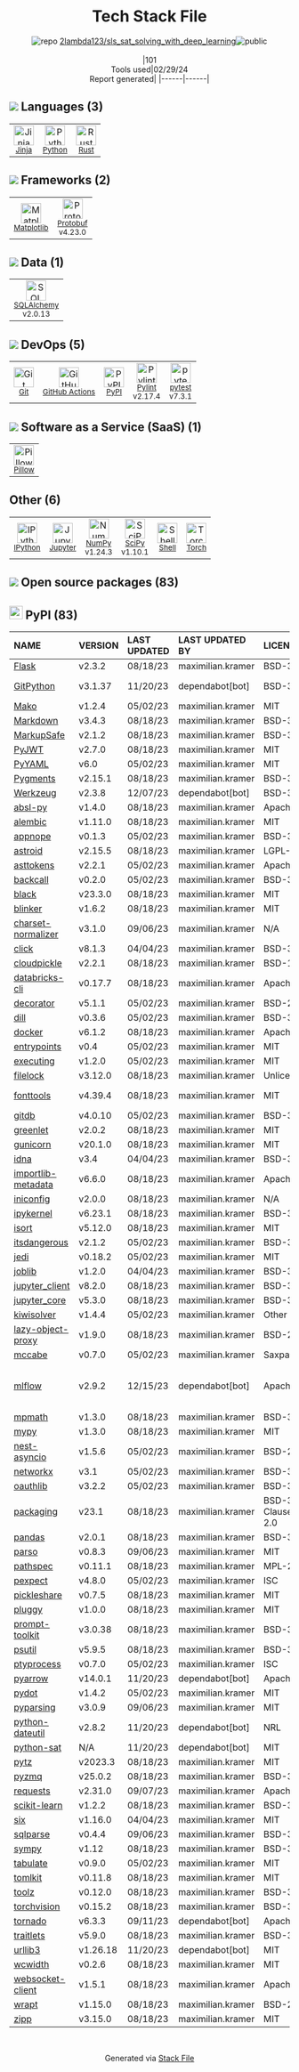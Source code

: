 <!--
&lt;--- Readme.md Snippet without images Start ---&gt;
## Tech Stack
2lambda123/sls_sat_solving_with_deep_learning is built on the following main stack:

- [Jinja](https://palletsprojects.com/p/jinja/) – Templating Languages & Extensions
- [Python](https://www.python.org) – Languages
- [Rust](http://www.rust-lang.org/) – Languages
- [Matplotlib](http://matplotlib.org) – Charting Libraries
- [Protobuf](https://developers.google.com/protocol-buffers/) – Serialization Frameworks
- [SQLAlchemy](http://www.sqlalchemy.org/) – Object Relational Mapper (ORM)
- [GitHub Actions](https://github.com/features/actions) – Continuous Integration
- [Pylint](https://www.pylint.org/) – Code Review
- [pytest](http://pytest.org/latest/) – Testing Frameworks
- [Pillow](https://python-pillow.github.io/) – Image Processing and Management
- [IPython](http://ipython.org/index.html) – Shells
- [Jupyter](http://jupyter.org) – Data Science Notebooks
- [NumPy](http://www.numpy.org/) – Data Science Tools
- [SciPy](http://www.scipy.org) – Data Science Tools
- [Shell](https://en.wikipedia.org/wiki/Shell_script) – Shells
- [Torch](http://torch.ch/) – Machine Learning Tools

Full tech stack [here](/techstack.md)

&lt;--- Readme.md Snippet without images End ---&gt;

&lt;--- Readme.md Snippet with images Start ---&gt;
## Tech Stack
2lambda123/sls_sat_solving_with_deep_learning is built on the following main stack:

- <img width='25' height='25' src='https://img.stackshare.io/service/2303/New_Project__20_.png' alt='Jinja'/> [Jinja](https://palletsprojects.com/p/jinja/) – Templating Languages & Extensions
- <img width='25' height='25' src='https://img.stackshare.io/service/993/pUBY5pVj.png' alt='Python'/> [Python](https://www.python.org) – Languages
- <img width='25' height='25' src='https://img.stackshare.io/service/1070/v7txhrjp9pdqrkdtxxp0.png' alt='Rust'/> [Rust](http://www.rust-lang.org/) – Languages
- <img width='25' height='25' src='https://img.stackshare.io/service/2993/2DZC4KaA_400x400.jpg' alt='Matplotlib'/> [Matplotlib](http://matplotlib.org) – Charting Libraries
- <img width='25' height='25' src='https://img.stackshare.io/service/4393/ma2jqJKH_400x400.png' alt='Protobuf'/> [Protobuf](https://developers.google.com/protocol-buffers/) – Serialization Frameworks
- <img width='25' height='25' src='https://img.stackshare.io/service/1839/q5uAkmy7.png' alt='SQLAlchemy'/> [SQLAlchemy](http://www.sqlalchemy.org/) – Object Relational Mapper (ORM)
- <img width='25' height='25' src='https://img.stackshare.io/service/11563/actions.png' alt='GitHub Actions'/> [GitHub Actions](https://github.com/features/actions) – Continuous Integration
- <img width='25' height='25' src='https://img.stackshare.io/service/4837/py.jpg' alt='Pylint'/> [Pylint](https://www.pylint.org/) – Code Review
- <img width='25' height='25' src='https://img.stackshare.io/service/4586/Lu99Qe0Z_400x400.png' alt='pytest'/> [pytest](http://pytest.org/latest/) – Testing Frameworks
- <img width='25' height='25' src='https://img.stackshare.io/service/2375/default_1f67b0ca7416a9f52beb655f90b5602d5ef74b75.jpg' alt='Pillow'/> [Pillow](https://python-pillow.github.io/) – Image Processing and Management
- <img width='25' height='25' src='https://img.stackshare.io/service/4477/820a0bb9a44fe5a1d640993ab1e6fd84_400x400.png' alt='IPython'/> [IPython](http://ipython.org/index.html) – Shells
- <img width='25' height='25' src='https://img.stackshare.io/service/4190/fGBUdNf__400x400.jpg' alt='Jupyter'/> [Jupyter](http://jupyter.org) – Data Science Notebooks
- <img width='25' height='25' src='https://img.stackshare.io/service/2179/default_332f874a2edb2686f578aa6389313efcea1eec41.png' alt='NumPy'/> [NumPy](http://www.numpy.org/) – Data Science Tools
- <img width='25' height='25' src='https://img.stackshare.io/service/3303/scipyshiny_small.png' alt='SciPy'/> [SciPy](http://www.scipy.org) – Data Science Tools
- <img width='25' height='25' src='https://img.stackshare.io/service/4631/default_c2062d40130562bdc836c13dbca02d318205a962.png' alt='Shell'/> [Shell](https://en.wikipedia.org/wiki/Shell_script) – Shells
- <img width='25' height='25' src='https://img.stackshare.io/service/4475/hpYQzO_U_400x400.png' alt='Torch'/> [Torch](http://torch.ch/) – Machine Learning Tools

Full tech stack [here](/techstack.md)

&lt;--- Readme.md Snippet with images End ---&gt;
-->
<div align="center">

# Tech Stack File
![](https://img.stackshare.io/repo.svg "repo") [2lambda123/sls_sat_solving_with_deep_learning](https://github.com/2lambda123/sls_sat_solving_with_deep_learning)![](https://img.stackshare.io/public_badge.svg "public")
<br/><br/>
|101<br/>Tools used|02/29/24 <br/>Report generated|
|------|------|
</div>

## <img src='https://img.stackshare.io/languages.svg'/> Languages (3)
<table><tr>
  <td align='center'>
  <img width='36' height='36' src='https://img.stackshare.io/service/2303/New_Project__20_.png' alt='Jinja'>
  <br>
  <sub><a href="https://palletsprojects.com/p/jinja/">Jinja</a></sub>
  <br>
  <sub></sub>
</td>

<td align='center'>
  <img width='36' height='36' src='https://img.stackshare.io/service/993/pUBY5pVj.png' alt='Python'>
  <br>
  <sub><a href="https://www.python.org">Python</a></sub>
  <br>
  <sub></sub>
</td>

<td align='center'>
  <img width='36' height='36' src='https://img.stackshare.io/service/1070/v7txhrjp9pdqrkdtxxp0.png' alt='Rust'>
  <br>
  <sub><a href="http://www.rust-lang.org/">Rust</a></sub>
  <br>
  <sub></sub>
</td>

</tr>
</table>

## <img src='https://img.stackshare.io/frameworks.svg'/> Frameworks (2)
<table><tr>
  <td align='center'>
  <img width='36' height='36' src='https://img.stackshare.io/service/2993/2DZC4KaA_400x400.jpg' alt='Matplotlib'>
  <br>
  <sub><a href="http://matplotlib.org">Matplotlib</a></sub>
  <br>
  <sub></sub>
</td>

<td align='center'>
  <img width='36' height='36' src='https://img.stackshare.io/service/4393/ma2jqJKH_400x400.png' alt='Protobuf'>
  <br>
  <sub><a href="https://developers.google.com/protocol-buffers/">Protobuf</a></sub>
  <br>
  <sub>v4.23.0</sub>
</td>

</tr>
</table>

## <img src='https://img.stackshare.io/databases.svg'/> Data (1)
<table><tr>
  <td align='center'>
  <img width='36' height='36' src='https://img.stackshare.io/service/1839/q5uAkmy7.png' alt='SQLAlchemy'>
  <br>
  <sub><a href="http://www.sqlalchemy.org/">SQLAlchemy</a></sub>
  <br>
  <sub>v2.0.13</sub>
</td>

</tr>
</table>

## <img src='https://img.stackshare.io/devops.svg'/> DevOps (5)
<table><tr>
  <td align='center'>
  <img width='36' height='36' src='https://img.stackshare.io/service/1046/git.png' alt='Git'>
  <br>
  <sub><a href="http://git-scm.com/">Git</a></sub>
  <br>
  <sub></sub>
</td>

<td align='center'>
  <img width='36' height='36' src='https://img.stackshare.io/service/11563/actions.png' alt='GitHub Actions'>
  <br>
  <sub><a href="https://github.com/features/actions">GitHub Actions</a></sub>
  <br>
  <sub></sub>
</td>

<td align='center'>
  <img width='36' height='36' src='https://img.stackshare.io/service/12572/-RIWgodF_400x400.jpg' alt='PyPI'>
  <br>
  <sub><a href="https://pypi.org/">PyPI</a></sub>
  <br>
  <sub></sub>
</td>

<td align='center'>
  <img width='36' height='36' src='https://img.stackshare.io/service/4837/py.jpg' alt='Pylint'>
  <br>
  <sub><a href="https://www.pylint.org/">Pylint</a></sub>
  <br>
  <sub>v2.17.4</sub>
</td>

<td align='center'>
  <img width='36' height='36' src='https://img.stackshare.io/service/4586/Lu99Qe0Z_400x400.png' alt='pytest'>
  <br>
  <sub><a href="http://pytest.org/latest/">pytest</a></sub>
  <br>
  <sub>v7.3.1</sub>
</td>

</tr>
</table>

## <img src='https://img.stackshare.io/saas.svg'/> Software as a Service (SaaS) (1)
<table><tr>
  <td align='center'>
  <img width='36' height='36' src='https://img.stackshare.io/service/2375/default_1f67b0ca7416a9f52beb655f90b5602d5ef74b75.jpg' alt='Pillow'>
  <br>
  <sub><a href="https://python-pillow.github.io/">Pillow</a></sub>
  <br>
  <sub></sub>
</td>

</tr>
</table>

## Other (6)
<table><tr>
  <td align='center'>
  <img width='36' height='36' src='https://img.stackshare.io/service/4477/820a0bb9a44fe5a1d640993ab1e6fd84_400x400.png' alt='IPython'>
  <br>
  <sub><a href="http://ipython.org/index.html">IPython</a></sub>
  <br>
  <sub></sub>
</td>

<td align='center'>
  <img width='36' height='36' src='https://img.stackshare.io/service/4190/fGBUdNf__400x400.jpg' alt='Jupyter'>
  <br>
  <sub><a href="http://jupyter.org">Jupyter</a></sub>
  <br>
  <sub></sub>
</td>

<td align='center'>
  <img width='36' height='36' src='https://img.stackshare.io/service/2179/default_332f874a2edb2686f578aa6389313efcea1eec41.png' alt='NumPy'>
  <br>
  <sub><a href="http://www.numpy.org/">NumPy</a></sub>
  <br>
  <sub>v1.24.3</sub>
</td>

<td align='center'>
  <img width='36' height='36' src='https://img.stackshare.io/service/3303/scipyshiny_small.png' alt='SciPy'>
  <br>
  <sub><a href="http://www.scipy.org">SciPy</a></sub>
  <br>
  <sub>v1.10.1</sub>
</td>

<td align='center'>
  <img width='36' height='36' src='https://img.stackshare.io/service/4631/default_c2062d40130562bdc836c13dbca02d318205a962.png' alt='Shell'>
  <br>
  <sub><a href="https://en.wikipedia.org/wiki/Shell_script">Shell</a></sub>
  <br>
  <sub></sub>
</td>

<td align='center'>
  <img width='36' height='36' src='https://img.stackshare.io/service/4475/hpYQzO_U_400x400.png' alt='Torch'>
  <br>
  <sub><a href="http://torch.ch/">Torch</a></sub>
  <br>
  <sub></sub>
</td>

</tr>
</table>


## <img src='https://img.stackshare.io/group.svg' /> Open source packages (83)</h2>

## <img width='24' height='24' src='https://img.stackshare.io/service/12572/-RIWgodF_400x400.jpg'/> PyPI (83)

|NAME|VERSION|LAST UPDATED|LAST UPDATED BY|LICENSE|VULNERABILITIES|
|:------|:------|:------|:------|:------|:------|
|[Flask](https://pypi.org/project/Flask)|v2.3.2|08/18/23|maximilian.kramer |BSD-3-Clause|N/A|
|[GitPython](https://pypi.org/project/GitPython)|v3.1.37|11/20/23|dependabot[bot] |BSD-3-Clause|[CVE-2024-22190](https://github.com/advisories/GHSA-2mqj-m65w-jghx) (High)|
|[Mako](https://pypi.org/project/Mako)|v1.2.4|05/02/23|maximilian.kramer |MIT|N/A|
|[Markdown](https://pypi.org/project/Markdown)|v3.4.3|08/18/23|maximilian.kramer |BSD-3-Clause|N/A|
|[MarkupSafe](https://pypi.org/project/MarkupSafe)|v2.1.2|08/18/23|maximilian.kramer |BSD-3-Clause|N/A|
|[PyJWT](https://pypi.org/project/PyJWT)|v2.7.0|08/18/23|maximilian.kramer |MIT|N/A|
|[PyYAML](https://pypi.org/project/PyYAML)|v6.0|05/02/23|maximilian.kramer |MIT|N/A|
|[Pygments](https://pypi.org/project/Pygments)|v2.15.1|08/18/23|maximilian.kramer |BSD-3-Clause|N/A|
|[Werkzeug](https://pypi.org/project/Werkzeug)|v2.3.8|12/07/23|dependabot[bot] |BSD-3-Clause|N/A|
|[absl-py](https://pypi.org/project/absl-py)|v1.4.0|08/18/23|maximilian.kramer |Apache-2.0|N/A|
|[alembic](https://pypi.org/project/alembic)|v1.11.0|08/18/23|maximilian.kramer |MIT|N/A|
|[appnope](https://pypi.org/project/appnope)|v0.1.3|05/02/23|maximilian.kramer |BSD-3-Clause|N/A|
|[astroid](https://pypi.org/project/astroid)|v2.15.5|08/18/23|maximilian.kramer |LGPL-2.1|N/A|
|[asttokens](https://pypi.org/project/asttokens)|v2.2.1|05/02/23|maximilian.kramer |Apache-2.0|N/A|
|[backcall](https://pypi.org/project/backcall)|v0.2.0|05/02/23|maximilian.kramer |BSD-3-Clause|N/A|
|[black](https://pypi.org/project/black)|v23.3.0|08/18/23|maximilian.kramer |MIT|N/A|
|[blinker](https://pypi.org/project/blinker)|v1.6.2|08/18/23|maximilian.kramer |MIT|N/A|
|[charset-normalizer](https://pypi.org/project/charset-normalizer)|v3.1.0|09/06/23|maximilian.kramer |N/A|N/A|
|[click](https://pypi.org/project/click)|v8.1.3|04/04/23|maximilian.kramer |BSD-3-Clause|N/A|
|[cloudpickle](https://pypi.org/project/cloudpickle)|v2.2.1|08/18/23|maximilian.kramer |BSD-1-Clause|N/A|
|[databricks-cli](https://pypi.org/project/databricks-cli)|v0.17.7|08/18/23|maximilian.kramer |Apache-2.0|N/A|
|[decorator](https://pypi.org/project/decorator)|v5.1.1|05/02/23|maximilian.kramer |BSD-2-Clause|N/A|
|[dill](https://pypi.org/project/dill)|v0.3.6|05/02/23|maximilian.kramer |BSD-3-Clause|N/A|
|[docker](https://pypi.org/project/docker)|v6.1.2|08/18/23|maximilian.kramer |Apache-2.0|N/A|
|[entrypoints](https://pypi.org/project/entrypoints)|v0.4|05/02/23|maximilian.kramer |MIT|N/A|
|[executing](https://pypi.org/project/executing)|v1.2.0|05/02/23|maximilian.kramer |MIT|N/A|
|[filelock](https://pypi.org/project/filelock)|v3.12.0|08/18/23|maximilian.kramer |Unlicense|N/A|
|[fonttools](https://pypi.org/project/fonttools)|v4.39.4|08/18/23|maximilian.kramer |MIT|[CVE-2023-45139](https://github.com/advisories/GHSA-6673-4983-2vx5) (High)|
|[gitdb](https://pypi.org/project/gitdb)|v4.0.10|05/02/23|maximilian.kramer |BSD-3-Clause|N/A|
|[greenlet](https://pypi.org/project/greenlet)|v2.0.2|08/18/23|maximilian.kramer |MIT|N/A|
|[gunicorn](https://pypi.org/project/gunicorn)|v20.1.0|08/18/23|maximilian.kramer |MIT|N/A|
|[idna](https://pypi.org/project/idna)|v3.4|04/04/23|maximilian.kramer |BSD-3-Clause|N/A|
|[importlib-metadata](https://pypi.org/project/importlib-metadata)|v6.6.0|08/18/23|maximilian.kramer |Apache-2.0|N/A|
|[iniconfig](https://pypi.org/project/iniconfig)|v2.0.0|08/18/23|maximilian.kramer |N/A|N/A|
|[ipykernel](https://pypi.org/project/ipykernel)|v6.23.1|08/18/23|maximilian.kramer |BSD-3-Clause|N/A|
|[isort](https://pypi.org/project/isort)|v5.12.0|08/18/23|maximilian.kramer |MIT|N/A|
|[itsdangerous](https://pypi.org/project/itsdangerous)|v2.1.2|05/02/23|maximilian.kramer |BSD-3-Clause|N/A|
|[jedi](https://pypi.org/project/jedi)|v0.18.2|05/02/23|maximilian.kramer |MIT|N/A|
|[joblib](https://pypi.org/project/joblib)|v1.2.0|04/04/23|maximilian.kramer |BSD-3-Clause|N/A|
|[jupyter_client](https://pypi.org/project/jupyter_client)|v8.2.0|08/18/23|maximilian.kramer |BSD-3-Clause|N/A|
|[jupyter_core](https://pypi.org/project/jupyter_core)|v5.3.0|08/18/23|maximilian.kramer |BSD-3-Clause|N/A|
|[kiwisolver](https://pypi.org/project/kiwisolver)|v1.4.4|05/02/23|maximilian.kramer |Other|N/A|
|[lazy-object-proxy](https://pypi.org/project/lazy-object-proxy)|v1.9.0|08/18/23|maximilian.kramer |BSD-2-Clause|N/A|
|[mccabe](https://pypi.org/project/mccabe)|v0.7.0|05/02/23|maximilian.kramer |Saxpath|N/A|
|[mlflow](https://pypi.org/project/mlflow)|v2.9.2|12/15/23|dependabot[bot] |Apache-2.0|[CVE-2024-27132](https://github.com/advisories/GHSA-6749-m5cp-6cg7) (High)<br/>[CVE-2024-27133](https://github.com/advisories/GHSA-3v79-q7ph-j75h) (High)|
|[mpmath](https://pypi.org/project/mpmath)|v1.3.0|08/18/23|maximilian.kramer |BSD-3-Clause|N/A|
|[mypy](https://pypi.org/project/mypy)|v1.3.0|08/18/23|maximilian.kramer |MIT|N/A|
|[nest-asyncio](https://pypi.org/project/nest-asyncio)|v1.5.6|05/02/23|maximilian.kramer |BSD-2-Clause|N/A|
|[networkx](https://pypi.org/project/networkx)|v3.1|05/02/23|maximilian.kramer |BSD-3-Clause|N/A|
|[oauthlib](https://pypi.org/project/oauthlib)|v3.2.2|05/02/23|maximilian.kramer |BSD-3-Clause|N/A|
|[packaging](https://pypi.org/project/packaging)|v23.1|08/18/23|maximilian.kramer |BSD-3-Clause,Apache-2.0|N/A|
|[pandas](https://pypi.org/project/pandas)|v2.0.1|08/18/23|maximilian.kramer |BSD-3-Clause|N/A|
|[parso](https://pypi.org/project/parso)|v0.8.3|09/06/23|maximilian.kramer |MIT|N/A|
|[pathspec](https://pypi.org/project/pathspec)|v0.11.1|08/18/23|maximilian.kramer |MPL-2.0|N/A|
|[pexpect](https://pypi.org/project/pexpect)|v4.8.0|05/02/23|maximilian.kramer |ISC|N/A|
|[pickleshare](https://pypi.org/project/pickleshare)|v0.7.5|08/18/23|maximilian.kramer |MIT|N/A|
|[pluggy](https://pypi.org/project/pluggy)|v1.0.0|08/18/23|maximilian.kramer |MIT|N/A|
|[prompt-toolkit](https://pypi.org/project/prompt-toolkit)|v3.0.38|08/18/23|maximilian.kramer |BSD-3-Clause|N/A|
|[psutil](https://pypi.org/project/psutil)|v5.9.5|08/18/23|maximilian.kramer |BSD-3-Clause|N/A|
|[ptyprocess](https://pypi.org/project/ptyprocess)|v0.7.0|05/02/23|maximilian.kramer |ISC|N/A|
|[pyarrow](https://pypi.org/project/pyarrow)|v14.0.1|11/20/23|dependabot[bot] |Apache-2.0|N/A|
|[pydot](https://pypi.org/project/pydot)|v1.4.2|05/02/23|maximilian.kramer |MIT|N/A|
|[pyparsing](https://pypi.org/project/pyparsing)|v3.0.9|09/06/23|maximilian.kramer |MIT|N/A|
|[python-dateutil](https://pypi.org/project/python-dateutil)|v2.8.2|11/20/23|dependabot[bot] |NRL|N/A|
|[python-sat](https://pypi.org/project/python-sat)|N/A|11/20/23|dependabot[bot] |MIT|N/A|
|[pytz](https://pypi.org/project/pytz)|v2023.3|08/18/23|maximilian.kramer |MIT|N/A|
|[pyzmq](https://pypi.org/project/pyzmq)|v25.0.2|08/18/23|maximilian.kramer |BSD-3-Clause|N/A|
|[requests](https://pypi.org/project/requests)|v2.31.0|09/07/23|maximilian.kramer |Apache-2.0|N/A|
|[scikit-learn](https://pypi.org/project/scikit-learn)|v1.2.2|08/18/23|maximilian.kramer |BSD-3-Clause|N/A|
|[six](https://pypi.org/project/six)|v1.16.0|04/04/23|maximilian.kramer |MIT|N/A|
|[sqlparse](https://pypi.org/project/sqlparse)|v0.4.4|09/06/23|maximilian.kramer |BSD-3-Clause|N/A|
|[sympy](https://pypi.org/project/sympy)|v1.12|08/18/23|maximilian.kramer |BSD-3-Clause|N/A|
|[tabulate](https://pypi.org/project/tabulate)|v0.9.0|05/02/23|maximilian.kramer |MIT|N/A|
|[tomlkit](https://pypi.org/project/tomlkit)|v0.11.8|08/18/23|maximilian.kramer |MIT|N/A|
|[toolz](https://pypi.org/project/toolz)|v0.12.0|08/18/23|maximilian.kramer |BSD-3-Clause|N/A|
|[torchvision](https://pypi.org/project/torchvision)|v0.15.2|08/18/23|maximilian.kramer |BSD-3-Clause|N/A|
|[tornado](https://pypi.org/project/tornado)|v6.3.3|09/11/23|dependabot[bot] |Apache-2.0|N/A|
|[traitlets](https://pypi.org/project/traitlets)|v5.9.0|08/18/23|maximilian.kramer |BSD-3-Clause|N/A|
|[urllib3](https://pypi.org/project/urllib3)|v1.26.18|11/20/23|dependabot[bot] |MIT|N/A|
|[wcwidth](https://pypi.org/project/wcwidth)|v0.2.6|08/18/23|maximilian.kramer |MIT|N/A|
|[websocket-client](https://pypi.org/project/websocket-client)|v1.5.1|08/18/23|maximilian.kramer |Apache-2.0|N/A|
|[wrapt](https://pypi.org/project/wrapt)|v1.15.0|08/18/23|maximilian.kramer |BSD-2-Clause|N/A|
|[zipp](https://pypi.org/project/zipp)|v3.15.0|08/18/23|maximilian.kramer |MIT|N/A|

<br/>
<div align='center'>

Generated via [Stack File](https://github.com/marketplace/stack-file)
